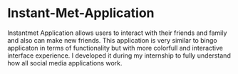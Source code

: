 # Instant-Met-Application
Instantmet Application  allows users to interact with their friends and family and also can make new friends.
This application is very similar to bingo applicaton in terms of functionality but with more colorfull and interactive interface experience.
I developed it during my internship to fully understand how all social media applications work.

